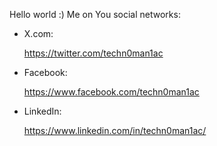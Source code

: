 Hello world :) Me on You social networks:

- X.com:

     https://twitter.com/techn0man1ac

- Facebook:

    https://www.facebook.com/techn0man1ac

- LinkedIn:

    https://www.linkedin.com/in/techn0man1ac/

